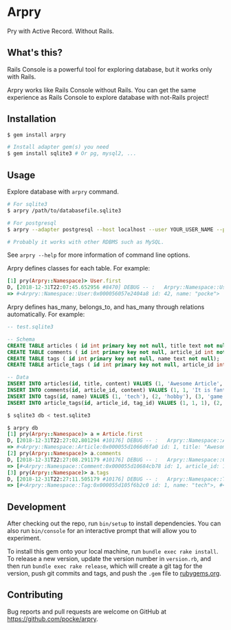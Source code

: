 # Arpry

Pry with Active Record. Without Rails.

## What's this?

Rails Console is a powerful tool for exploring database, but it works only with Rails.

Arpry works like Rails Console without Rails.
You can get the same experience as Rails Console to explore database with not-Rails project!

## Installation

```bash
$ gem install arpry

# Install adapter gem(s) you need
$ gem install sqlite3 # Or pg, mysql2, ...
```

## Usage

Explore database with `arpry` command.

```bash
# For sqlite3
$ arpry /path/to/databasefile.sqlite3

# For postgresql
$ arpry --adapter postgresql --host localhost --user YOUR_USER_NAME --password YOUR_PASSWORD --database YOUR_DB_NAME

# Probably it works with other RDBMS such as MySQL.
```

See `arpry --help` for more information of command line options.


Arpry defines classes for each table. For example:

```ruby
[1] pry(Arpry::Namespace)> User.first
D, [2018-12-31T22:07:45.652956 #8470] DEBUG -- :   Arpry::Namespace::User Load (0.2ms)  SELECT  "users".* FROM "users" ORDER BY "users"."id" ASC LIMIT ?  [["LIMIT", 1]]
=> #<Arpry::Namespace::User:0x000056057e2404a8 id: 42, name: "pocke">
```

Arpry defines has_many, belongs_to, and has_many through relations automatically. For example:

```sql
-- test.sqlite3

-- Schema
CREATE TABLE articles ( id int primary key not null, title text not null, content text not null);
CREATE TABLE comments ( id int primary key not null, article_id int not null, content text not null);
CREATE TABLE tags ( id int primary key not null, name text not null);
CREATE TABLE article_tags ( id int primary key not null, article_id int not null, tag_id int not null);

-- Data
INSERT INTO articles(id, title, content) VALUES (1, 'Awesome Article', 'Hello, world!');
INSERT INTO comments(id, article_id, content) VALUES (1, 1, 'It is fantastic!');
INSERT INTO tags(id, name) VALUES (1, 'tech'), (2, 'hobby'), (3, 'game');
INSERT INTO article_tags(id, article_id, tag_id) VALUES (1, 1, 1), (2, 1, 2);
```

```bash
$ sqlite3 db < test.sqlite3
```

```ruby
$ arpry db
[1] pry(Arpry::Namespace)> a = Article.first
D, [2018-12-31T22:27:02.801294 #10176] DEBUG -- :   Arpry::Namespace::Article Load (0.2ms)  SELECT  "articles".* FROM "articles" ORDER BY "articles"."id" ASC LIMIT ?  [["LIMIT", 1]]
=> #<Arpry::Namespace::Article:0x000055d1066d6fa0 id: 1, title: "Awesome Article", content: "Hello, world!">
[2] pry(Arpry::Namespace)> a.comments
D, [2018-12-31T22:27:08.291179 #10176] DEBUG -- :   Arpry::Namespace::Comment Load (0.3ms)  SELECT "comments".* FROM "comments" WHERE "comments"."article_id" = ?  [["article_id", 1]]
=> [#<Arpry::Namespace::Comment:0x000055d10684cb78 id: 1, article_id: 1, content: "It is fantastic!">]
[3] pry(Arpry::Namespace)> a.tags
D, [2018-12-31T22:27:11.505179 #10176] DEBUG -- :   Arpry::Namespace::Tag Load (0.2ms)  SELECT "tags".* FROM "tags" INNER JOIN "article_tags" ON "tags"."id" = "article_tags"."tag_id" WHERE "article_tags"."article_id" = ?  [["article_id", 1]]
=> [#<Arpry::Namespace::Tag:0x000055d105f6b2c0 id: 1, name: "tech">, #<Arpry::Namespace::Tag:0x000055d105f6b018 id: 2, name: "hobby">]
```


## Development

After checking out the repo, run `bin/setup` to install dependencies. You can also run `bin/console` for an interactive prompt that will allow you to experiment.

To install this gem onto your local machine, run `bundle exec rake install`. To release a new version, update the version number in `version.rb`, and then run `bundle exec rake release`, which will create a git tag for the version, push git commits and tags, and push the `.gem` file to [rubygems.org](https://rubygems.org).

## Contributing

Bug reports and pull requests are welcome on GitHub at https://github.com/pocke/arpry.
